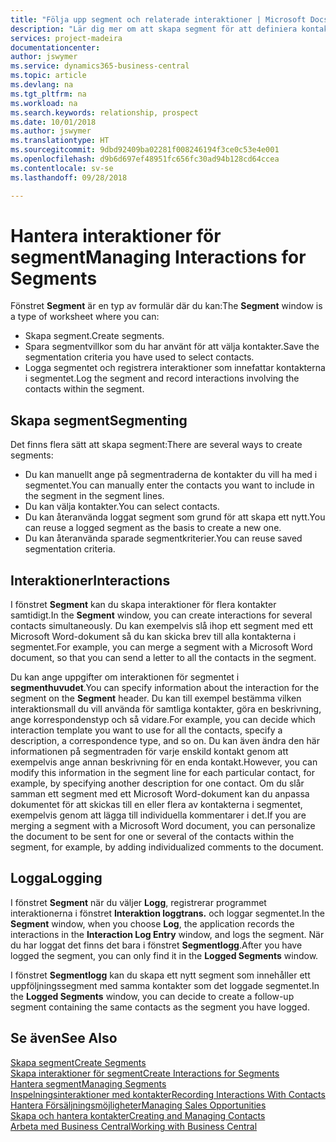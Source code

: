 ```yaml
---
title: "Följa upp segment och relaterade interaktioner | Microsoft Docs"
description: "Lär dig mer om att skapa segment för att definiera kontaktgrupper och ange interaktioner för segment."
services: project-madeira
documentationcenter: 
author: jswymer
ms.service: dynamics365-business-central
ms.topic: article
ms.devlang: na
ms.tgt_pltfrm: na
ms.workload: na
ms.search.keywords: relationship, prospect
ms.date: 10/01/2018
ms.author: jswymer
ms.translationtype: HT
ms.sourcegitcommit: 9dbd92409ba02281f008246194f3ce0c53e4e001
ms.openlocfilehash: d9b6d697ef48951fc656fc30ad94b128cd64ccea
ms.contentlocale: sv-se
ms.lasthandoff: 09/28/2018

---
```

# <a name="managing-interactions-for-segments"></a><span data-ttu-id="43b47-103">Hantera interaktioner för segment</span><span class="sxs-lookup"><span data-stu-id="43b47-103">Managing Interactions for Segments</span></span>
<span data-ttu-id="43b47-104">Fönstret **Segment** är en typ av formulär där du kan:</span><span class="sxs-lookup"><span data-stu-id="43b47-104">The **Segment** window is a type of worksheet where you can:</span></span>

* <span data-ttu-id="43b47-105">Skapa segment.</span><span class="sxs-lookup"><span data-stu-id="43b47-105">Create segments.</span></span>
* <span data-ttu-id="43b47-106">Spara segmentvillkor som du har använt för att välja kontakter.</span><span class="sxs-lookup"><span data-stu-id="43b47-106">Save the segmentation criteria you have used to select contacts.</span></span>
* <span data-ttu-id="43b47-107">Logga segmentet och registrera interaktioner som innefattar kontakterna i segmentet.</span><span class="sxs-lookup"><span data-stu-id="43b47-107">Log the segment and record interactions involving the contacts within the segment.</span></span>

## <a name="segmenting"></a><span data-ttu-id="43b47-108">Skapa segment</span><span class="sxs-lookup"><span data-stu-id="43b47-108">Segmenting</span></span>
<span data-ttu-id="43b47-109">Det finns flera sätt att skapa segment:</span><span class="sxs-lookup"><span data-stu-id="43b47-109">There are several ways to create segments:</span></span>

* <span data-ttu-id="43b47-110">Du kan manuellt ange på segmentraderna de kontakter du vill ha med i segmentet.</span><span class="sxs-lookup"><span data-stu-id="43b47-110">You can manually enter the contacts you want to include in the segment in the segment lines.</span></span>
* <span data-ttu-id="43b47-111">Du kan välja kontakter.</span><span class="sxs-lookup"><span data-stu-id="43b47-111">You can select contacts.</span></span>
* <span data-ttu-id="43b47-112">Du kan återanvända loggat segment som grund för att skapa ett nytt.</span><span class="sxs-lookup"><span data-stu-id="43b47-112">You can reuse a logged segment as the basis to create a new one.</span></span>
* <span data-ttu-id="43b47-113">Du kan återanvända sparade segmentkriterier.</span><span class="sxs-lookup"><span data-stu-id="43b47-113">You can reuse saved segmentation criteria.</span></span>

## <a name="interactions"></a><span data-ttu-id="43b47-114">Interaktioner</span><span class="sxs-lookup"><span data-stu-id="43b47-114">Interactions</span></span>
<span data-ttu-id="43b47-115">I fönstret **Segment** kan du skapa interaktioner för flera kontakter samtidigt.</span><span class="sxs-lookup"><span data-stu-id="43b47-115">In the **Segment** window, you can create interactions for several contacts simultaneously.</span></span> <span data-ttu-id="43b47-116">Du kan exempelvis slå ihop ett segment med ett Microsoft Word-dokument så du kan skicka brev till alla kontakterna i segmentet.</span><span class="sxs-lookup"><span data-stu-id="43b47-116">For example, you can merge a segment with a Microsoft Word document, so that you can send a letter to all the contacts in the segment.</span></span>

<span data-ttu-id="43b47-117">Du kan ange uppgifter om interaktionen för segmentet i **segmenthuvudet**.</span><span class="sxs-lookup"><span data-stu-id="43b47-117">You can specify information about the interaction for the segment on the **Segment** header.</span></span> <span data-ttu-id="43b47-118">Du kan till exempel bestämma vilken interaktionsmall du vill använda för samtliga kontakter, göra en beskrivning, ange korrespondenstyp och så vidare.</span><span class="sxs-lookup"><span data-stu-id="43b47-118">For example, you can decide which interaction template you want to use for all the contacts, specify a description, a correspondence type, and so on.</span></span> <span data-ttu-id="43b47-119">Du kan även ändra den här informationen på segmentraden för varje enskild kontakt genom att exempelvis ange annan beskrivning för en enda kontakt.</span><span class="sxs-lookup"><span data-stu-id="43b47-119">However, you can modify this information in the segment line for each particular contact, for example, by specifying another description for one contact.</span></span> <span data-ttu-id="43b47-120">Om du slår samman ett segment med ett Microsoft Word-dokument kan du anpassa dokumentet för att skickas till en eller flera av kontakterna i segmentet, exempelvis genom att lägga till individuella kommentarer i det.</span><span class="sxs-lookup"><span data-stu-id="43b47-120">If you are merging a segment with a Microsoft Word document, you can personalize the document to be sent for one or several of the contacts within the segment, for example, by adding individualized comments to the document.</span></span>

## <a name="logging"></a><span data-ttu-id="43b47-121">Logga</span><span class="sxs-lookup"><span data-stu-id="43b47-121">Logging</span></span>
<span data-ttu-id="43b47-122">I fönstret **Segment** när du väljer **Logg**, registrerar programmet interaktionerna i fönstret **Interaktion loggtrans.** och loggar segmentet.</span><span class="sxs-lookup"><span data-stu-id="43b47-122">In the **Segment** window, when you choose **Log**, the application records the interactions in the **Interaction Log Entry** window, and logs the segment.</span></span> <span data-ttu-id="43b47-123">När du har loggat det finns det bara i fönstret **Segmentlogg**.</span><span class="sxs-lookup"><span data-stu-id="43b47-123">After you have logged the segment, you can only find it in the **Logged Segments** window.</span></span>

<span data-ttu-id="43b47-124">I fönstret **Segmentlogg** kan du skapa ett nytt segment som innehåller ett uppföljningssegment med samma kontakter som det loggade segmentet.</span><span class="sxs-lookup"><span data-stu-id="43b47-124">In the **Logged Segments** window, you can decide to create a follow-up segment containing the same contacts as the segment you have logged.</span></span>

## <a name="see-also"></a><span data-ttu-id="43b47-125">Se även</span><span class="sxs-lookup"><span data-stu-id="43b47-125">See Also</span></span>
[<span data-ttu-id="43b47-126">Skapa segment</span><span class="sxs-lookup"><span data-stu-id="43b47-126">Create Segments</span></span>](marketing-how-create-segment.md)  
[<span data-ttu-id="43b47-127">Skapa interaktioner för segment</span><span class="sxs-lookup"><span data-stu-id="43b47-127">Create Interactions for Segments</span></span>](marketing-how-create-interactions.md)  
[<span data-ttu-id="43b47-128">Hantera segment</span><span class="sxs-lookup"><span data-stu-id="43b47-128">Managing Segments</span></span>](marketing-segments.md)  
[<span data-ttu-id="43b47-129">Inspelningsinteraktioner med kontakter</span><span class="sxs-lookup"><span data-stu-id="43b47-129">Recording Interactions With Contacts</span></span>](marketing-interactions.md)  
[<span data-ttu-id="43b47-130">Hantera Försäljningsmöjligheter</span><span class="sxs-lookup"><span data-stu-id="43b47-130">Managing Sales Opportunities</span></span>](marketing-manage-sales-opportunities.md)  
[<span data-ttu-id="43b47-131">Skapa och hantera kontakter</span><span class="sxs-lookup"><span data-stu-id="43b47-131">Creating and Managing Contacts</span></span>](marketing-contacts.md)  
[<span data-ttu-id="43b47-132">Arbeta med Business Central</span><span class="sxs-lookup"><span data-stu-id="43b47-132">Working with Business Central</span></span>](ui-work-product.md)

